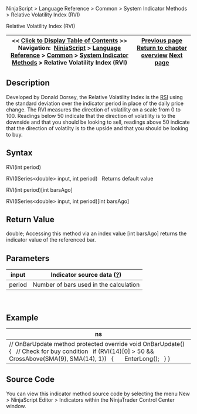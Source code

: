 ﻿
NinjaScript \> Language Reference \> Common \> System Indicator Methods \> Relative Volatility Index (RVI)

Relative Volatility Index (RVI)

| \<\< [Click to Display Table of Contents](relative_volatility_index_rvi.md) \>\> **Navigation:**     [NinjaScript](ninjascript.md) \> [Language Reference](language_reference_wip.md) \> [Common](common.md) \> [System Indicator Methods](indicators.md) \> Relative Volatility Index (RVI) | [Previous page](relative_vigor_index.md) [Return to chapter overview](indicators.md) [Next page](r_squared.md) |
| --- | --- |
## Description
Developed by Donald Dorsey, the Relative Volatility Index is the [RSI](relative_strength_index_rsi.md) using the standard deviation over the indicator period in place of the daily price change. The RVI measures the direction of volatility on a scale from 0 to 100\. Readings below 50 indicate that the direction of volatility is to the downside and that you should be looking to sell, readings above 50 indicate that the direction of volatilty is to the upside and that you should be looking to buy. 

## Syntax
RVI(int period)  

RVI(ISeries\<double\> input, int period)
 
Returns default value  

RVI(int period)\[int barsAgo]  

RVI(ISeries\<double\> input, int period)\[int barsAgo]

## Return Value
double; Accessing this method via an index value \[int barsAgo] returns the indicator value of the referenced bar.

## Parameters

| input | Indicator source data ([?](valid_input_data_for_indicator.md)) |
| --- | --- |
| period | Number of bars used in the calculation |
 
## 
## Example

| ns |
| --- |
| // OnBarUpdate method protected override void OnBarUpdate() {    // Check for buy condition    if (RVI(14)\[0] \> 50 \&\& CrossAbove(SMA(9), SMA(14), 1))    {        EnterLong();    } } |

## Source Code
You can view this indicator method source code by selecting the menu New \> NinjaScript Editor \> Indicators within the NinjaTrader Control Center window.
